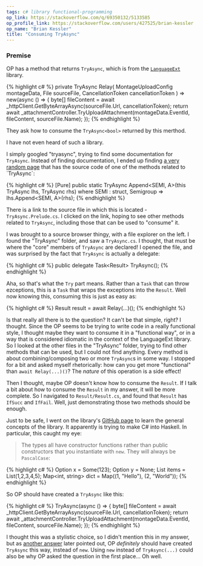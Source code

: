 ```yaml
---
tags: c# library functional-programming
op_link: https://stackoverflow.com/q/69350132/5133585
op_profile_link: https://stackoverflow.com/users/427525/brian-kessler
op_name: "Brian Kessler"
title: "Consuming TryAsync"
---
```


### Premise

OP has a method that returns `TryAsync`, which is from the [`LanguageExt`](https://github.com/louthy/language-ext) library.

{% highlight c# %}
private TryAsync<bool> Relay(
    MontageUploadConfig montageData,
    File sourceFile,
    CancellationToken cancellationToken
) => new(async () =>
{
    byte[] fileContent = await _httpClient.GetByteArrayAsync(sourceFile.Url, cancellationToken);
    return await _attachmentController.TryUploadAttachment(montageData.EventId, fileContent, sourceFile.Name);
});
{% endhighlight %}

They ask how to consume the `TryAsync<bool>` returned by this merthod.

I have not even heard of such a library.

I simply googled "tryasync", trying to find some documentation for `TryAsync`. Instead of finding documentation, I ended up finding [a very random page](https://www.csharpcodi.com/csharp-examples/LanguageExt.Prelude.Append(TryAsync,%20TryAsync)/#google_vignette) that has the source code of one of the methods related to `TryAsync`:

{% highlight c# %}
[Pure]
public static TryAsync<A> Append<SEMI, A>(this TryAsync<A> lhs, TryAsync<A> rhs) where SEMI : struct, Semigroup<A> =>
    lhs.Append<SEMI, A>(rhs);
{% endhighlight %}

There is a link to the source file in which this is located - `TryAsync.Prelude.cs`. I clicked on the link, hoping to see other methods related to `TryAsync`, including those that can be used to "consume" it.

I was brought to a source browser thingy, with a file explorer on the left. I found the "TryAsync" folder, and saw a `TryAsync.cs`. I thought, that must be where the "core" members of `TryAsync` are declared! I opened the file, and was surprised by the fact that `TryAsync` is actually a delegate:

{% highlight c# %}
public delegate Task<Result<A>> TryAsync<a>();
{% endhighlight %}

Aha, so that's what the `Try` part means. Rather than a `Task` that can throw ezceptions, this is a `Task` that wraps the exceptions into the `Result`. Well now knowing this, consuming this is just as easy as:

{% highlight c# %}
Result<bool> result = await Relay(...)();
{% endhighlight %}

Is that really all there is to the question? It can't be that simple, right? I thought. Since the OP seems to be trying to write code in a really functional style, I thought maybe they want to consume it in a "functional way", or in a way that is considered idiomatic in the context of the LanguageExt library. So I looked at the other files in the "TryAsync" folder, trying to find other methods that can be used, but I could not find anything. Every method is about combining/composing two or more `TryAsync`s in some way. I stopped for a bit and asked myself rhetorically: how can you get more "functional" than `await Relay(...)()`? The _nature_ of this operation is a side effect!

Then I thought, maybe OP doesn't know how to consume the `Result`. If I talk a bit about how to consume the `Result` in my answer, it will be more complete. So I navigated to `Result/Result.cs`, and found that `Result` has `IfSucc` and `IfFail`. Well, just demonstrating those two methods should be enough.

Just to be safe, I went on the library's [GitHub page](https://github.com/louthy/language-ext) to learn the general concepts of the library. It apparently is trying to make C# into Haskell. In particular, this caught my eye:

> The types all have constructor functions rather than public constructors that you instantiate with `new`. They will always be `PascalCase`:

{% highlight c# %}
Option<int> x = Some(123);
Option<int> y = None;
List<int> items = List(1,2,3,4,5);
Map<int, string> dict = Map((1, "Hello"), (2, "World"));
{% endhighlight %}

So OP should have created a `TryAsync` like this:

{% highlight c# %}
TryAsync(async () =>
{
    byte[] fileContent = await _httpClient.GetByteArrayAsync(sourceFile.Url, cancellationToken);
    return await _attachmentController.TryUploadAttachment(montageData.EventId, fileContent, sourceFile.Name);
});
{% endhighlight %}

I thought this was a stylistic choice, so I didn't mention this in my answer, but as [another answer](https://stackoverflow.com/a/69358330/5133585) later pointed out, OP _definitely_ should have created `TryAsync` this way, instead of `new`. Using `new` instead of `TryAsync(...)` could also be why OP asked the question in the first place... Oh well.